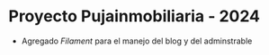 # Proyecto Pujainmobiliaria - 2024

- Agregado *Filament* para el manejo del blog y del adminstrable